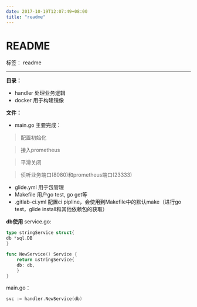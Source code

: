 ```yaml
---
date: 2017-10-19T12:07:49+08:00
title: "readme"
---
```


# README

标签： readme

---
**目录：**

* handler
处理业务逻辑
* docker
用于构建镜像

**文件：**

* main.go
主要完成：

>配置初始化

>接入prometheus

>平滑关闭

>侦听业务端口(8080)和prometheus端口(23333)

* glide.yml
用于包管理
* Makefile
用户go test, go get等
* .gitlab-ci.yml
配置ci pipline，会使用到Makefile中的默认make（进行go test，glide install和其他依赖包的获取）

**db使用**
service.go:
```go
type stringService struct{
db *sql.DB
}

func NewService() Service {
	return &stringService{
	db: db,
	}
}
```
main.go：
```go
svc := handler.NewService(db)
```